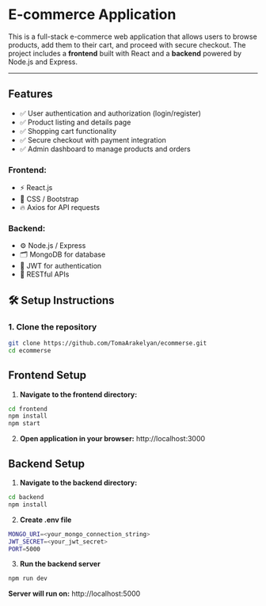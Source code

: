 #  **E-commerce Application**

This is a full-stack e-commerce web application that allows users to browse products, add them to their cart, and proceed with secure checkout. The project includes a **frontend** built with React and a **backend** powered by Node.js and Express.

---

##  **Features**

- ✅ User authentication and authorization (login/register)  
- ✅ Product listing and details page  
- ✅ Shopping cart functionality  
- ✅ Secure checkout with payment integration  
- ✅ Admin dashboard to manage products and orders  

### Frontend:
- ⚡️ React.js  
- 🎨 CSS / Bootstrap  
- 🔥 Axios for API requests  

### Backend:
- ⚙️ Node.js / Express  
- 🗂️ MongoDB for database  
- 🔐 JWT for authentication  
- 📡 RESTful APIs  

## 🛠️ **Setup Instructions**

### 1. **Clone the repository**
```bash
git clone https://github.com/TomaArakelyan/ecommerse.git
cd ecommerse
```
## **Frontend Setup**

1. **Navigate to the frontend directory:**
```bash
cd frontend
npm install
npm start
```

2. **Open application in your browser:**
   http://localhost:3000

## **Backend Setup**
1. **Navigate to the backend directory:**
```bash
cd backend
npm install
```
2. **Create .env file**
```bash
MONGO_URI=<your_mongo_connection_string>
JWT_SECRET=<your_jwt_secret>
PORT=5000
```
3. **Run the backend server**
```bash
npm run dev
```
**Server will run on:** 
   http://localhost:5000

